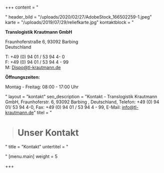 +++
content = "<p></p><p></p><p></p>"
header_bild = "/uploads/2020/02/27/AdobeStock_166502259-1.jpeg"
karte = "/uploads/2019/07/29/reliefkarte.jpg"
kontaktblock = "<p><strong>Translogistik Krautmann GmbH</strong></p><p>Fraunhoferstraße 6, 93092 Barbing <br>Deutschland</p><p>T: +49 (0) 94 01 / 53 94 4- 0<br>F: +49 (0) 94 01 / 53 94 4 - 99<br>M: Dispo@tl-krautmann.de</p><p><strong>Öffnungszeiten:</strong></p><p>Montag - Freitag: 08:00 - 17:00 Uhr</p>"
layout = "kontakt"
seo_description = "Kontakt - Translogistik Krautmann GmbH, Fraunhoferstr. 6, 93092 Barbing , Deutschland, Telefon: +49 (0) 94 01/  53 94 4-0, Fax: +49 (0) 94 01 / 53 94 4 - 99, E-Mail: info@tl-krautmann.de"
titel = "<blockquote><h1>Unser Kontakt</h1></blockquote>"
title = "Kontakt"
untertitel = "<p></p>"
[menu.main]
weight = 5

+++
